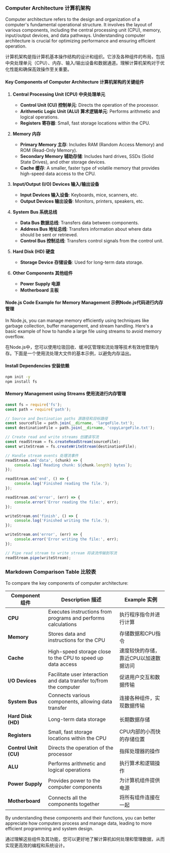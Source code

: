 ### Computer Architecture 计算机架构

Computer architecture refers to the design and organization of a computer's fundamental operational structure. It involves the layout of various components, including the central processing unit (CPU), memory, input/output devices, and data pathways. Understanding computer architecture is crucial for optimizing performance and ensuring efficient operation.

计算机架构是指计算机基本操作结构的设计和组织。它涉及各种组件的布局，包括中央处理单元（CPU）、内存、输入/输出设备和数据通道。理解计算机架构对于优化性能和确保高效操作至关重要。

#### Key Components of Computer Architecture 计算机架构的关键组件

1. **Central Processing Unit (CPU) 中央处理单元**
    - **Control Unit (CU) 控制单元**: Directs the operation of the processor.
    - **Arithmetic Logic Unit (ALU) 算术逻辑单元**: Performs arithmetic and logical operations.
    - **Registers 寄存器**: Small, fast storage locations within the CPU.

2. **Memory 内存**
    - **Primary Memory 主存**: Includes RAM (Random Access Memory) and ROM (Read-Only Memory).
    - **Secondary Memory 辅助存储**: Includes hard drives, SSDs (Solid State Drives), and other storage devices.
    - **Cache 缓存**: A smaller, faster type of volatile memory that provides high-speed data access to the CPU.
  
3. **Input/Output (I/O) Devices 输入/输出设备**
    - **Input Devices 输入设备**: Keyboards, mice, scanners, etc.
    - **Output Devices 输出设备**: Monitors, printers, speakers, etc.

4. **System Bus 系统总线**
    - **Data Bus 数据总线**: Transfers data between components.
    - **Address Bus 地址总线**: Transfers information about where data should be sent or retrieved.
    - **Control Bus 控制总线**: Transfers control signals from the control unit.

5. **Hard Disk (HD) 硬盘**
    - **Storage Device 存储设备**: Used for long-term data storage.

6. **Other Components 其他组件**
    - **Power Supply 电源**
    - **Motherboard 主板**

#### Node.js Code Example for Memory Management 示例Node.js代码进行内存管理

In Node.js, you can manage memory efficiently using techniques like garbage collection, buffer management, and stream handling. Here's a basic example of how to handle a large file using streams to avoid memory overflow.

在Node.js中，您可以使用垃圾回收、缓冲区管理和流处理等技术有效地管理内存。下面是一个使用流处理大文件的基本示例，以避免内存溢出。

#### Install Dependencies 安装依赖

```bash
npm init -y
npm install fs
```

#### Memory Management using Streams 使用流进行内存管理

```javascript
const fs = require('fs');
const path = require('path');

// Source and Destination paths 源路径和目标路径
const sourceFile = path.join(__dirname, 'largeFile.txt');
const destinationFile = path.join(__dirname, 'copyLargeFile.txt');

// Create read and write streams 创建读写流
const readStream = fs.createReadStream(sourceFile);
const writeStream = fs.createWriteStream(destinationFile);

// Handle stream events 处理流事件
readStream.on('data', (chunk) => {
    console.log(`Reading chunk: ${chunk.length} bytes`);
});

readStream.on('end', () => {
    console.log('Finished reading the file.');
});

readStream.on('error', (err) => {
    console.error('Error reading the file:', err);
});

writeStream.on('finish', () => {
    console.log('Finished writing the file.');
});

writeStream.on('error', (err) => {
    console.error('Error writing the file:', err);
});

// Pipe read stream to write stream 将读流传输到写流
readStream.pipe(writeStream);
```

### Markdown Comparison Table 比较表

To compare the key components of computer architecture:

| Component 组件        | Description 描述                                            | Example 实例                                       |
|-----------------------|-------------------------------------------------------------|---------------------------------------------------|
| **CPU**               | Executes instructions from programs and performs calculations | 执行程序指令并进行计算                              |
| **Memory**            | Stores data and instructions for the CPU                     | 存储数据和CPU指令                                   |
| **Cache**             | High-speed storage close to the CPU to speed up data access | 速度较快的存储，靠近CPU以加速数据访问                |
| **I/O Devices**       | Facilitate user interaction and data transfer to/from the computer | 促进用户交互和数据传输                               |
| **System Bus**        | Connects various components, allowing data transfer         | 连接各种组件，实现数据传输                            |
| **Hard Disk (HD)**    | Long-term data storage                                      | 长期数据存储                                       |
| **Registers**         | Small, fast storage locations within the CPU                | CPU内部的小而快的存储位置                           |
| **Control Unit (CU)** | Directs the operation of the processor                      | 指挥处理器的操作                                    |
| **ALU**               | Performs arithmetic and logical operations                  | 执行算术和逻辑操作                                   |
| **Power Supply**      | Provides power to the computer components                   | 为计算机组件提供电源                                |
| **Motherboard**       | Connects all the components together                        | 将所有组件连接在一起                                 |

By understanding these components and their functions, you can better appreciate how computers process and manage data, leading to more efficient programming and system design.

通过理解这些组件及其功能，您可以更好地了解计算机如何处理和管理数据，从而实现更高效的编程和系统设计。
